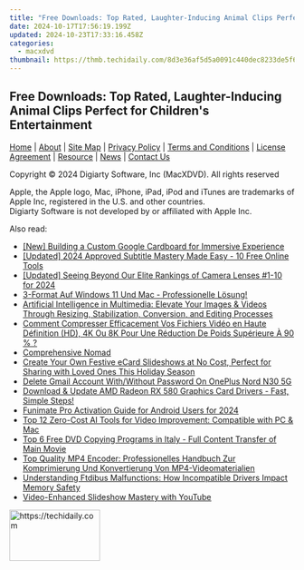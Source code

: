 ```yaml
---
title: "Free Downloads: Top Rated, Laughter-Inducing Animal Clips Perfect for Children's Entertainment"
date: 2024-10-17T17:56:19.199Z
updated: 2024-10-23T17:33:16.458Z
categories:
  - macxdvd
thumbnail: https://thmb.techidaily.com/8d3e36af5d5a0091c440dec8233de5f6c2799ee80a3e4e061f918707ae8b7038.jpg
---
```


## Free Downloads: Top Rated, Laughter-Inducing Animal Clips Perfect for Children's Entertainment

[Home](https://tools.techidaily.com/macxdvd/products/) | [About](https://tools.techidaily.com/macxdvd/products/) | [Site Map](https://tools.techidaily.com/macxdvd/products/) | [Privacy Policy](https://tools.techidaily.com/macxdvd/products/) | [Terms and Conditions](https://tools.techidaily.com/macxdvd/products/) | [License Agreement](https://tools.techidaily.com/macxdvd/products/) | [Resource](https://tools.techidaily.com/macxdvd/products/) | [News](https://tools.techidaily.com/macxdvd/products/) | [Contact Us](https://tools.techidaily.com/macxdvd/products/)

Copyright © 2024 Digiarty Software, Inc (MacXDVD). All rights reserved

Apple, the Apple logo, Mac, iPhone, iPad, iPod and iTunes are trademarks of Apple Inc, registered in the U.S. and other countries.  
Digiarty Software is not developed by or affiliated with Apple Inc.

<ins class="adsbygoogle"
     style="display:block"
     data-ad-format="autorelaxed"
     data-ad-client="ca-pub-7571918770474297"
     data-ad-slot="1223367746"></ins>

<ins class="adsbygoogle"
     style="display:block"
     data-ad-client="ca-pub-7571918770474297"
     data-ad-slot="8358498916"
     data-ad-format="auto"
     data-full-width-responsive="true"></ins>

<span class="atpl-alsoreadstyle">Also read:</span>
<div><ul>
<li><a href="https://extra-hints.techidaily.com/new-building-a-custom-google-cardboard-for-immersive-experience/"><u>[New] Building a Custom Google Cardboard for Immersive Experience</u></a></li>
<li><a href="https://fox-info.techidaily.com/updated-2024-approved-subtitle-mastery-made-easy-10-free-online-tools/"><u>[Updated] 2024 Approved Subtitle Mastery Made Easy - 10 Free Online Tools</u></a></li>
<li><a href="https://fox-cloud.techidaily.com/updated-seeing-beyond-our-elite-rankings-of-camera-lenses-1-10-for-2024/"><u>[Updated] Seeing Beyond Our Elite Rankings of Camera Lenses #1-10 for 2024</u></a></li>
<li><a href="https://discover-best.techidaily.com/3-format-auf-windows-11-und-mac-professionelle-losung/"><u>3-Format Auf Windows 11 Und Mac - Professionelle Lösung!</u></a></li>
<li><a href="https://discover-best.techidaily.com/artificial-intelligence-in-multimedia-elevate-your-images-and-videos-through-resizing-stabilization-conversion-and-editing-processes/"><u>Artificial Intelligence in Multimedia: Elevate Your Images & Videos Through Resizing, Stabilization, Conversion, and Editing Processes</u></a></li>
<li><a href="https://discover-best.techidaily.com/comment-compresser-efficacement-vos-fichiers-video-en-haute-definition-hd-4k-ou-8k-pour-une-reduction-de-poids-superieure-a-90/"><u>Comment Compresser Efficacement Vos Fichiers Vidéo en Haute Définition (HD), 4K Ou 8K Pour Une Réduction De Poids Supérieure À 90 % ?</u></a></li>
<li><a href="https://hardware-help.techidaily.com/comprehensive-nomad/"><u>Comprehensive Nomad</u></a></li>
<li><a href="https://discover-best.techidaily.com/create-your-own-festive-ecard-slideshows-at-no-cost-perfect-for-sharing-with-loved-ones-this-holiday-season/"><u>Create Your Own Festive eCard Slideshows at No Cost, Perfect for Sharing with Loved Ones This Holiday Season</u></a></li>
<li><a href="https://easy-unlock-android.techidaily.com/delete-gmail-account-withwithout-password-on-oneplus-nord-n30-5g-by-drfone-android/"><u>Delete Gmail Account With/Without Password On OnePlus Nord N30 5G</u></a></li>
<li><a href="https://hardware-updates.techidaily.com/download-and-update-amd-radeon-rx-580-graphics-card-drivers-fast-simple-steps/"><u>Download & Update AMD Radeon RX 580 Graphics Card Drivers - Fast, Simple Steps!</u></a></li>
<li><a href="https://some-knowledge.techidaily.com/funimate-pro-activation-guide-for-android-users-for-2024/"><u>Funimate Pro Activation Guide for Android Users for 2024</u></a></li>
<li><a href="https://discover-best.techidaily.com/top-12-zero-cost-ai-tools-for-video-improvement-compatible-with-pc-and-mac/"><u>Top 12 Zero-Cost AI Tools for Video Improvement: Compatible with PC & Mac</u></a></li>
<li><a href="https://discover-best.techidaily.com/top-6-free-dvd-copying-programs-in-italy-full-content-transfer-of-main-movie/"><u>Top 6 Free DVD Copying Programs in Italy - Full Content Transfer of Main Movie</u></a></li>
<li><a href="https://discover-best.techidaily.com/top-quality-mp4-encoder-professionelles-handbuch-zur-komprimierung-und-konvertierung-von-mp4-videomaterialien/"><u>Top Quality MP4 Encoder: Professionelles Handbuch Zur Komprimierung Und Konvertierung Von MP4-Videomaterialien</u></a></li>
<li><a href="https://win-howtos.techidaily.com/understanding-ftdibus-malfunctions-how-incompatible-drivers-impact-memory-safety/"><u>Understanding Ftdibus Malfunctions: How Incompatible Drivers Impact Memory Safety</u></a></li>
<li><a href="https://youtube-blog.techidaily.com/-enhanced-slideshow-mastery-with-youtube/"><u>Video-Enhanced Slideshow Mastery with YouTube</u></a></li>
</ul></div>

<!-- affiliate ads begin -->
<a href="https://aligracehair.sjv.io/c/5597632/2135366/19272" target="_top" id="2135366">
  <img src="//a.impactradius-go.com/display-ad/19272-2135366" border="0" alt="https://techidaily.com" width="160" height="90"/>
</a>
<img height="0" width="0" src="https://aligracehair.sjv.io/i/5597632/2135366/19272" style="position:absolute;visibility:hidden;" border="0" />
<!-- affiliate ads end -->

